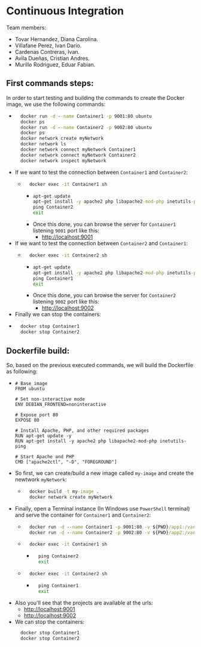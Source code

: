 # Continuous Integration
Team members:
- Tovar Hernandez, Diana Carolina.
- Villafane Perez, Ivan Dario.
- Cardenas Contreras, Ivan.
- Avila Dueñas, Cristian Andres.
- Murillo Rodriguez, Eduar Fabian.

## First commands steps:
In order to start testing and building the commands to create the Docker image, we use the following commands:
- ```cmd
    docker run -d --name Container1 -p 9001:80 ubuntu
    docker ps
    docker run -d --name Container2 -p 9002:80 ubuntu
    docker ps
    docker network create myNetwork
    docker network ls
    docker network connect myNetwork Container1
    docker network connect myNetwork Container2
    docker network inspect myNetwork
  ```
- If we want to test the connection between `Container1` and `Container2`:
  - ```cmd
      docker exec -it Container1 sh
    ```
    - ```cmd
      apt-get update
      apt-get install -y apache2 php libapache2-mod-php inetutils-ping
      ping Container2
      exit
      ```
    - Once this done, you can browse the server for `Container1` listening `9001` port like this:
      - <a href="http://localhost:9001/" target="_blank">http://localhost:9001</a>
- If we want to test the connection between `Container2` and `Container1`:
  - ```cmd
      docker exec -it Container2 sh
    ```
    - ```cmd
      apt-get update
      apt-get install -y apache2 php libapache2-mod-php inetutils-ping
      ping Container1
      exit
      ```
    - Once this done, you can browse the server for `Container2` listening `9002` port like this:
      - <a href="http://localhost:9002/" target="_blank">http://localhost:9002</a>
- Finally we can stop the containers:
- ```cmd
    docker stop Container1
    docker stop Container2
  ```

## Dockerfile build:
So, based on the previous executed commands, we will build the Dockerfile as following:
  - ```docker
    # Base image
    FROM ubuntu

    # Set non-interactive mode
    ENV DEBIAN_FRONTEND=noninteractive

    # Expose port 80
    EXPOSE 80

    # Install Apache, PHP, and other required packages
    RUN apt-get update -y
    RUN apt-get install -y apache2 php libapache2-mod-php inetutils-ping

    # Start Apache and PHP
    CMD ["apache2ctl", "-D", "FOREGROUND"]

    ```
- So first, we can create/build a new image called `my-image` and create the newtwork `myNetwork`:
  - ```cmd
      docker build -t my-image .
      docker network create myNetwork
    ```
- Finally, open a Terminal instance (In Windows use `PowerShell` terminal) and serve the container for `Container1` and `Container2`:
  - ```cmd
      docker run -d --name Container1 -p 9001:80 -v ${PWD}/app1:/var/www/html --network myNetwork my-image
      docker run -d --name Container2 -p 9002:80 -v ${PWD}/app2:/var/www/html --network myNetwork my-image
    ```
  - ```cmd
      docker exec -it Container1 sh
    ```
    - ```cmd
        ping Container2
        exit
      ```
  - ```cmd
      docker exec -it Container2 sh
    ```
    - ```cmd
        ping Container1
        exit
      ```
- Also you'll see that the projects are available at the urls:
  - <a href="http://localhost:9001/" target="_blank">http://localhost:9001</a>
  - <a href="http://localhost:9002/" target="_blank">http://localhost:9002</a>
- We can stop the containers:
  ```cmd
    docker stop Container1
    docker stop Container2
  ```

